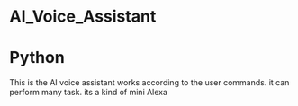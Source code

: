 # AI_Voice_Assistant
# Python 
This is the AI voice assistant works according to the user commands. it can perform many task. its a kind of mini Alexa
